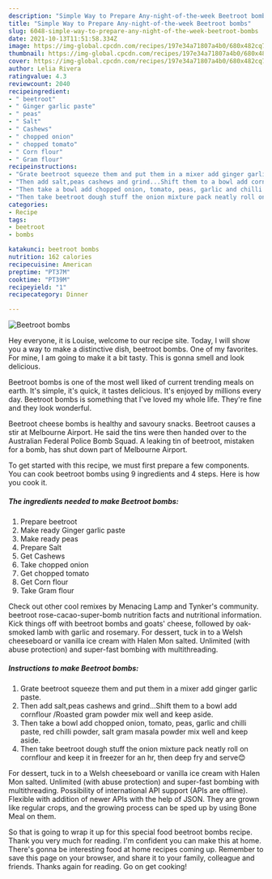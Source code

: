 ```yaml
---
description: "Simple Way to Prepare Any-night-of-the-week Beetroot bombs"
title: "Simple Way to Prepare Any-night-of-the-week Beetroot bombs"
slug: 6048-simple-way-to-prepare-any-night-of-the-week-beetroot-bombs
date: 2021-10-13T11:51:58.334Z
image: https://img-global.cpcdn.com/recipes/197e34a71807a4b0/680x482cq70/beetroot-bombs-recipe-main-photo.jpg
thumbnail: https://img-global.cpcdn.com/recipes/197e34a71807a4b0/680x482cq70/beetroot-bombs-recipe-main-photo.jpg
cover: https://img-global.cpcdn.com/recipes/197e34a71807a4b0/680x482cq70/beetroot-bombs-recipe-main-photo.jpg
author: Lelia Rivera
ratingvalue: 4.3
reviewcount: 2040
recipeingredient:
- " beetroot"
- " Ginger garlic paste"
- " peas"
- " Salt"
- " Cashews"
- " chopped onion"
- " chopped tomato"
- " Corn flour"
- " Gram flour"
recipeinstructions:
- "Grate beetroot squeeze them and put them in a mixer add ginger garlic paste."
- "Then add salt,peas cashews and grind...Shift them to a bowl add cornflour /Roasted gram powder mix well and keep aside."
- "Then take a bowl add chopped onion, tomato, peas, garlic and chilli paste, red chilli powder, salt gram masala powder mix well and keep aside."
- "Then take beetroot dough stuff the onion mixture pack neatly roll on cornflour and keep it in freezer for an hr, then deep fry and serve😊"
categories:
- Recipe
tags:
- beetroot
- bombs

katakunci: beetroot bombs 
nutrition: 162 calories
recipecuisine: American
preptime: "PT37M"
cooktime: "PT39M"
recipeyield: "1"
recipecategory: Dinner

---
```



![Beetroot bombs](https://img-global.cpcdn.com/recipes/197e34a71807a4b0/680x482cq70/beetroot-bombs-recipe-main-photo.jpg)

Hey everyone, it is Louise, welcome to our recipe site. Today, I will show you a way to make a distinctive dish, beetroot bombs. One of my favorites. For mine, I am going to make it a bit tasty. This is gonna smell and look delicious.

Beetroot bombs is one of the most well liked of current trending meals on earth. It's simple, it's quick, it tastes delicious. It's enjoyed by millions every day. Beetroot bombs is something that I've loved my whole life. They're fine and they look wonderful.

Beetroot cheese bombs is healthy and savoury snacks. Beetroot causes a stir at Melbourne Airport. He said the tins were then handed over to the Australian Federal Police Bomb Squad. A leaking tin of beetroot, mistaken for a bomb, has shut down part of Melbourne Airport.


To get started with this recipe, we must first prepare a few components. You can cook beetroot bombs using 9 ingredients and 4 steps. Here is how you cook it.

<!--inarticleads1-->

##### The ingredients needed to make Beetroot bombs:

1. Prepare  beetroot
1. Make ready  Ginger garlic paste
1. Make ready  peas
1. Prepare  Salt
1. Get  Cashews
1. Take  chopped onion
1. Get  chopped tomato
1. Get  Corn flour
1. Take  Gram flour


Check out other cool remixes by Menacing Lamp and Tynker&#39;s community. beetroot rose-cacao-super-bomb nutrition facts and nutritional information. Kick things off with beetroot bombs and goats&#39; cheese, followed by oak-smoked lamb with garlic and rosemary. For dessert, tuck in to a Welsh cheeseboard or vanilla ice cream with Halen Mon salted. Unlimited (with abuse protection) and super-fast bombing with multithreading. 

<!--inarticleads2-->

##### Instructions to make Beetroot bombs:

1. Grate beetroot squeeze them and put them in a mixer add ginger garlic paste.
1. Then add salt,peas cashews and grind...Shift them to a bowl add cornflour /Roasted gram powder mix well and keep aside.
1. Then take a bowl add chopped onion, tomato, peas, garlic and chilli paste, red chilli powder, salt gram masala powder mix well and keep aside.
1. Then take beetroot dough stuff the onion mixture pack neatly roll on cornflour and keep it in freezer for an hr, then deep fry and serve😊


For dessert, tuck in to a Welsh cheeseboard or vanilla ice cream with Halen Mon salted. Unlimited (with abuse protection) and super-fast bombing with multithreading. Possibility of international API support (APIs are offline). Flexible with addition of newer APIs with the help of JSON. They are grown like regular crops, and the growing process can be sped up by using Bone Meal on them. 

So that is going to wrap it up for this special food beetroot bombs recipe. Thank you very much for reading. I'm confident you can make this at home. There's gonna be interesting food at home recipes coming up. Remember to save this page on your browser, and share it to your family, colleague and friends. Thanks again for reading. Go on get cooking!
